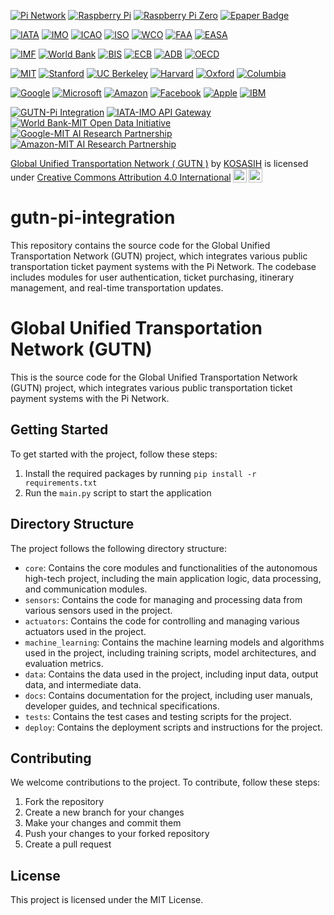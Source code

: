 [![Pi Network](https://img.shields.io/badge/Pi%20Network-Pi%20Network-blue.svg)](https://minepi.com/)
[![Raspberry Pi](https://img.shields.io/badge/Raspberry%20Pi-RPi-red.svg)](https://www.raspberrypi.com/)
[![Raspberry Pi Zero](https://img.shields.io/badge/Raspberry%20Pi%20Zero-RPi%20Zero-green.svg)](https://www.raspberrypi.com/products/raspberry-pi-zero/)
[![Epaper Badge](https://img.shields.io/badge/Epaper%20Badge-Epaper%20Badge-orange.svg)](https://medium.com/coinmonks/building-an-epaper-badge-with-a-raspberry-pi-zero-e4b98b3311c3) 

<!-- International Transportation Organizations -->
<!-- International Transportation Organizations -->
[![IATA](https://img.shields.io/badge/IATA-Transportation-blue.svg)](https://github.com/IATA/openapi)
[![IMO](https://img.shields.io/badge/IMO-Maritime-blue.svg)](https://github.com/IMO/imo-api)
[![ICAO](https://img.shields.io/badge/ICAO-Aviation-blue.svg)](https://github.com/ICAO/api)
[![ISO](https://img.shields.io/badge/ISO-Standardization-blue.svg)](https://github.com/ISO/iso-api)
[![WCO](https://img.shields.io/badge/WCO-Customs-blue.svg)](https://github.com/WCO/wco-api)
[![FAA](https://img.shields.io/badge/FAA-Aviation-blue.svg)](https://github.com/FAA/faa-api)
[![EASA](https://img.shields.io/badge/EASA-Aviation-blue.svg)](https://github.com/EASA/easa-api)

<!-- International Finance Organizations -->
[![IMF](https://img.shields.io/badge/IMF-Finance-blue.svg)](https://github.com/imf/open-data)
[![World Bank](https://img.shields.io/badge/World%20Bank-Finance-blue.svg)](https://github.com/worldbank/open-data)
[![BIS](https://img.shields.io/badge/BIS-Finance-blue.svg)](https://github.com/bis-api/bis-api)
[![ECB](https://img.shields.io/badge/ECB-Finance-blue.svg)](https://github.com/ecb/ecb-api)
[![ADB](https://img.shields.io/badge/ADB-Finance-blue.svg)](https://github.com/adb/adb-api)
[![OECD](https://img.shields.io/badge/OECD-Finance-blue.svg)](https://github.com/oecd/oecd-api)

<!-- Institutions -->
[![MIT](https://img.shields.io/badge/MIT-Education-blue.svg)](https://github.com/mit)
[![Stanford](https://img.shields.io/badge/Stanford-Education-blue.svg)](https://github.com/stanford)
[![UC Berkeley](https://img.shields.io/badge/UC%20Berkeley-Education-blue.svg)](https://github.com/ucberkeley)
[![Harvard](https://img.shields.io/badge/Harvard-Education-blue.svg)](https://github.com/harvard)
[![Oxford](https://img.shields.io/badge/Oxford-Education-blue.svg)](https://github.com/oxford)
[![Columbia](https://img.shields.io/badge/Columbia-Education-blue.svg)](https://github.com/columbia)

<!-- Technology Companies -->
[![Google](https://img.shields.io/badge/Google-Tech-blue.svg)](https://github.com/google)
[![Microsoft](https://img.shields.io/badge/Microsoft-Tech-blue.svg)](https://github.com/microsoft)
[![Amazon](https://img.shields.io/badge/Amazon-Tech-blue.svg)](https://github.com/amazon)
[![Facebook](https://img.shields.io/badge/Facebook-Tech-blue.svg)](https://github.com/facebook)
[![Apple](https://img.shields.io/badge/Apple-Tech-blue.svg)](https://github.com/apple)
[![IBM](https://img.shields.io/badge/IBM-Tech-blue.svg)](https://github.com/ibm)

<!-- Partnership Repos -->
[![GUTN-Pi Integration](https://img.shields.io/badge/GUTN--Pi-Integration-blue.svg)](https://github.com/KOSASIH/gutn-pi-integration)
[![IATA-IMO API Gateway](https://img.shields.io/badge/IATA--IMO-API%20Gateway-blue.svg)](https://github.com/IATA-IMO/api-gateway)
[![World Bank-MIT Open Data Initiative](https://img.shields.io/badge/World%20Bank--MIT-Open%20Data-blue.svg)](https://github.com/worldbank-mit/open-data-initiative)
[![Google-MIT AI Research Partnership](https://img.shields.io/badge/Google--MIT-AI%20Research-blue.svg)](https://github.com/google-mit/ai-research-partnership)
[![Amazon-MIT AI Research Partnership](https://img.shields.io/badge/Amazon--MIT-AI%20Research-blue.svg)](https://github.com/amazon-mit/ai-research-partnership)

<!-- Code Badges -->

<p xmlns:cc="http://creativecommons.org/ns#" xmlns:dct="http://purl.org/dc/terms/"><a property="dct:title" rel="cc:attributionURL" href="https://github.com/KOSASIH/gutn-pi-integration">Global Unified Transportation Network ( GUTN )</a> by <a rel="cc:attributionURL dct:creator" property="cc:attributionName" href="https://www.linkedin.com/in/kosasih-81b46b5a">KOSASIH</a> is licensed under <a href="https://creativecommons.org/licenses/by/4.0/?ref=chooser-v1" target="_blank" rel="license noopener noreferrer" style="display:inline-block;">Creative Commons Attribution 4.0 International<img style="height:22px!important;margin-left:3px;vertical-align:text-bottom;" src="https://mirrors.creativecommons.org/presskit/icons/cc.svg?ref=chooser-v1" alt=""><img style="height:22px!important;margin-left:3px;vertical-align:text-bottom;" src="https://mirrors.creativecommons.org/presskit/icons/by.svg?ref=chooser-v1" alt=""></a></p>

# gutn-pi-integration
This repository contains the source code for the Global Unified Transportation Network (GUTN) project, which integrates various public transportation ticket payment systems with the Pi Network. The codebase includes modules for user authentication, ticket purchasing, itinerary management, and real-time transportation updates. 

# Global Unified Transportation Network (GUTN)

This is the source code for the Global Unified Transportation Network (GUTN) project, which integrates various public transportation ticket payment systems with the Pi Network.

## Getting Started

To get started with the project, follow these steps:

1. Install the required packages by running `pip install -r requirements.txt`
2. Run the `main.py` script to start the application

## Directory Structure

The project follows the following directory structure:

- `core`: Contains the core modules and functionalities of the autonomous high-tech project, including the main application logic, data processing, and communication modules.
- `sensors`: Contains the code for managing and processing data from various sensors used in the project.
- `actuators`: Contains the code for controlling and managing various actuators used in the project.
- `machine_learning`: Contains the machine learning models and algorithms used in the project, including training scripts, model architectures, and evaluation metrics.
- `data`: Contains the data used in the project, including input data, output data, and intermediate data.
- `docs`: Contains documentation for the project, including user manuals, developer guides, and technical specifications.
- `tests`: Contains the test cases and testing scripts for the project.
- `deploy`: Contains the deployment scripts and instructions for the project.

## Contributing

We welcome contributions to the project. To contribute, follow these steps:

1. Fork the repository
2. Create a new branch for your changes
3. Make your changes and commit them
4. Push your changes to your forked repository
5. Create a pull request

## License

This project is licensed under the MIT License.
